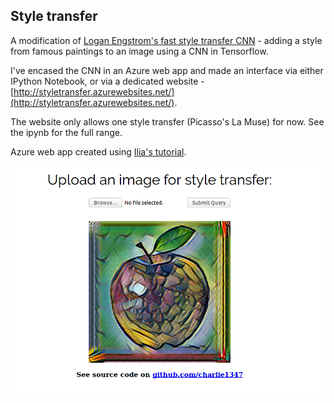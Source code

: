 ## Style transfer

A modification of [Logan Engstrom's fast style transfer CNN](https://github.com/lengstrom/fast-style-transfer) - adding a style from famous paintings to an image using a CNN in Tensorflow.

I've encased the CNN in an Azure web app and made an interface via either IPython Notebook, or via a dedicated website - [http://styletransfer.azurewebsites.net/](http://styletransfer.azurewebsites.net/).

The website only allows one style transfer (Picasso's La Muse) for now. See the ipynb for the full range.

Azure web app created using [Ilia's tutorial](https://github.com/ilkarman/Azure-WebApp-w-CNTK).

![Website screenshot](apple_screenshot.png)